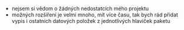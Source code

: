 - nejsem si vědom o žádných nedostatcích mého projektu
- možných rozšíření je velmi mnoho, mít více času, tak bych rád přidat vypis i ostatních datových položek z jednotlivých hlaviček paketu
